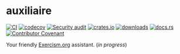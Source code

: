 # auxiliaire

[![CI](https://github.com/clechasseur/auxiliaire/actions/workflows/ci.yml/badge.svg?branch=main&event=push)](https://github.com/clechasseur/auxiliaire/actions/workflows/ci.yml) [![codecov](https://codecov.io/gh/clechasseur/auxiliaire/graph/badge.svg?token=roYWrCvQVx)](https://codecov.io/gh/clechasseur/auxiliaire) [![Security audit](https://github.com/clechasseur/auxiliaire/actions/workflows/audit-check.yml/badge.svg?branch=main)](https://github.com/clechasseur/auxiliaire/actions/workflows/audit-check.yml) [![crates.io](https://img.shields.io/crates/v/auxiliaire.svg)](https://crates.io/crates/auxiliaire) [![downloads](https://img.shields.io/crates/d/auxiliaire.svg)](https://crates.io/crates/auxiliaire) [![docs.rs](https://img.shields.io/badge/docs-latest-blue.svg)](https://docs.rs/auxiliaire) [![Contributor Covenant](https://img.shields.io/badge/Contributor%20Covenant-2.1-4baaaa.svg)](CODE_OF_CONDUCT.md)

Your friendly [Exercism.org](https://exercism.org) assistant. (_in progress_)
